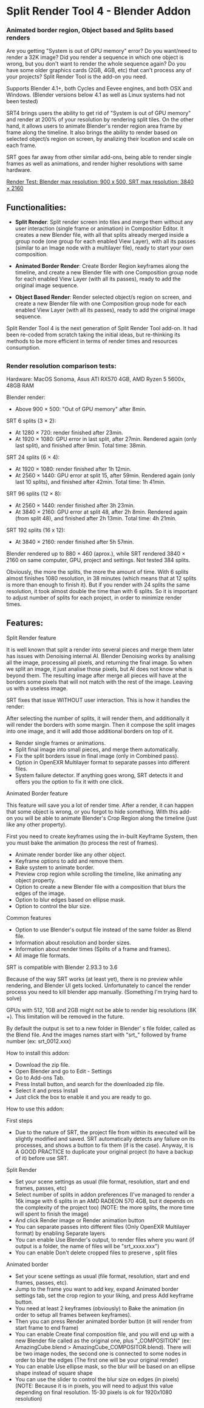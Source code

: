 # Split Render Tool 4 - Blender Addon
### Animated border region, Object based and Splits based renders

Are you getting "System is out of GPU memory" error? Do you want/need to render a 32K image? Did you render a sequence in which one object is wrong, but you don't want to render the whole sequence again? Do you have some older graphics cards (2GB, 4GB, etc) that can't process any of your projects? Split Render Tool is the add-on you need.

Supports Blender 4.1+, both Cycles and Eevee engines, and both OSX and Windows. (Blender versions below 4.1 as well as Linux systems had not been tested)

SRT4 brings users the ability to get rid of "System is out of GPU memory" and render at 200% of your resolution by rendering split tiles. On the other hand, it allows users to animate Blender's render region area frame by frame along the timeline. It also brings the ability to render based on selected object/s region on screen, by analizing their location and scale on each frame.

SRT goes far away from other similar add-ons, being able to render single frames as well as animations, and render higher resolutions with same hardware.

[Render Test: Blender max resolution: 900 x 500, SRT max resolution: 3840 × 2160](https://github.com/OlyDJ/SplitRenderTool4/wiki#example)

## Functionalities:

- __Split Render__: Split render screen into tiles and merge them without any user interaction (single frame or animation) in Compositior Editor. It creates a new Blender file, with all that splits already merged inside a group node (one group for each enabled View Layer), with all its passes (similar to an Image node with a multilayer file), ready to start your own composition.

- __Animated Border Render__: Create Border Region keyframes along the timeline, and create a new Blender file with one Composition group node for each enabled View Layer (with all its passes), ready to add the original image sequence. 

- __Object Based Render__: Render selected object/s region on screen, and create a new Blender file with one Composition group node for each enabled View Layer (with all its passes), ready to add the original image sequence. 

Split Render Tool 4 is the next generation of Split Render Tool add-on. It had been re-coded from scratch taking the initial ideas, but re-thinking its methods to be more efficient in terms of render times and resources consumption. 

##

### Render resolution comparison tests:

Hardware: MacOS Sonoma, Asus ATI RX570 4GB, AMD Ryzen 5 5600x, 48GB RAM

Blender render:

- Above 900 × 500: "Out of GPU memory" after 8min.

SRT 6 splits (3 × 2): 

- At 1280 × 720: render finished after 23min.	
- At 1920 × 1080: GPU error in last split, after 27min. Rendered again (only last split), and finished after 9min. Total time: 38min.

SRT 24 splits (6 × 4): 

- At 1920 × 1080: render finished after 1h 12min.
- At 2560 × 1440: GPU error at split 15, after 59min. Rendered again (only last 10 splits), and finished after 42min. Total time: 1h 41min.

SRT 96 splits (12 × 8):

- At 2560 × 1440: render finished after 3h 23min.
- At 3840 × 2160: GPU error at split 48, after 2h 8min. Rendered again (from split 48), and finished after 2h 13min. Total time: 4h 21min.

SRT 192 splits (16 x 12):

- At 3840 × 2160: render finished after 5h 57min.

Blender rendered up to 880 × 460 (aprox.), while SRT rendered 3840 × 2160 on same computer, GPU, project and settings. Not tested 384 splits.

Obviously, the more the splits, the more the amount of time. With 6 splits almost finishes 1080 resolution, in 38 minutes (which means that at 12 splits is more than enough to finish it). But if you render with 24 splits the same resolution, it took almost double the time than with 6 splits. So it is important to adjust number of splits for each project, in order to minimize render times. 

## Features:

Split Render feature

It is well known that split a render into several pieces and merge them later has issues with Denoising internal AI. Blender Denoising works by analising all the image, processing all pixels, and returning the final image. So when we split an image, it just analise those pixels, but AI does not know what is beyond them. The resulting image after merge all pieces will have at the borders some pixels that will not match with the rest of the image. Leaving us with a useless image.

SRT fixes that issue WITHOUT user interaction. This is how it handles the render:

After selecting the number of splits, it will render them, and additionally it will render the borders with some margin. Then it compose the split images into one image, and it will add those additional borders on top of it.

- Render single frames or animations.
- Split final image into small pieces, and merge them automatically. 
- Fix the split borders issue in final image (only in Combined pass).
- Option in OpenEXR Multilayer format to separate passes into different files.
- System failure detector. If anything goes wrong, SRT detects it and offers you the option to fix it with one click. 

Animated Border feature

This feature will save you a lot of render time. After a render, it can happen that some object is wrong, or you forgot to hide something. With this add-on you will be able to animate Blender's Crop Region along the timeline (just like any other property).

First you need to create keyframes using the in-built Keyframe System, then you must bake the animation (to process the rest of frames).

- Animate render border like any other object.
- Keyframe options to add and remove them.
- Bake system to animate border.
- Preview crop region while scrolling the timeline, like animating any object property.
- Option to create a new Blender file with a composition that blurs the edges of the image.
- Option to blur edges based on ellipse mask.
- Option to control the blur size.

Common features

- Option to use Blender's output file instead of the same folder as Blend file.
- Information about resolution and border sizes.
- Information about render times (Splits of a frame and frames).
- All image file formats.


SRT is compatible with Blender 2.93.3 to 3.6

Because of the way SRT works (at least yet), there is no preview while rendering, and Blender UI gets locked. Unfortunately to cancel the render 
process you need to kill blender app manually. (Something I'm trying hard to solve)

GPUs with 512, 1GB and 2GB might not be able to render big resolutions (8K +). This limitation will be removed in the future. 

By default the output is set to a new folder in Blender' s file folder, called as the Blend file. And the images names start with "srt_" 
followed by frame number (ex: srt_0012.xxx)


How to install this addon:

- Download the zip file.
- Open Blender and go to Edit - Settings
- Go to Add-ons Tab.
- Press Install button, and search for the downloaded zip file.
- Select it and press Install
- Just click the box to enable it and you are ready to go.


How to use this addon:

First steps
	
- Due to the nature of SRT, the project file from within its executed will be slightly modified and saved. SRT automatically detects any failure
  on its processes, and shows a button to fix them (if is the case). Anyway, it is A GOOD PRACTICE to duplicate your original project (to have a
  backup of it) before use SRT.


Split Render
	
- Set your scene settings as usual (file format, resolution, start and end frames, passes, etc)
- Select number of splits in addon preferences (I've managed to render a 16k image with 6 splits in an AMD RADEON 570 4GB, but it depends on the
  complexity of the project too) (NOTE: the more splits, the more time will spent to finish the image)
- And click Render image or Render animation button
- You can separate passes into different files (Only OpenEXR Multilayer format) by enabling Separate layers
- You can enable Use Blender's output, to render files where you want (if output is a folder, the name of files will be "srt_xxxx.xxx")
- You can enable Don't delete cropped files to preserve , split files


Animated border	

- Set your scene settings as usual (file format, resolution, start and end frames, passes, etc).
- Jump to the frame you want to add key, expand Animated border settings tab, set the crop region to your liking, and press Add keyframe button.
- You need at least 2 keyframes (obviously) to Bake the animation (in order to setup all frames between keyframes).
- Then you can press Render animated border button (it will render from start frame to end frame)
- You can enable Create final composition file, and you will end up with a new Blender file called as the original one, plus "_COMPOSITION"
  (ex: AmazingCube.blend > AmazingCube_COMPOSITOR.blend). There will be two image nodes, the second one is connected to some nodes in order to
  blur the edges (The first one will be your original render)
- You can enable Use ellipse mask, so the blur will be based on an ellipse shape instead of square shape
- You can use the slider to control the blur size on edges (in pixels)
	(NOTE: Because it is in pixels, you will need to adjust this value depending on final resolution. 15-30 pixels is ok for 1920x1080 resolution)

